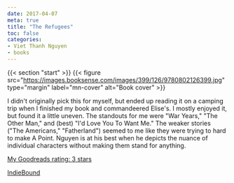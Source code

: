 ```yaml
---
date: 2017-04-07
meta: true
title: "The Refugees"
toc: false
categories:
- Viet Thanh Nguyen
- books
---
```


{{< section "start" >}}
{{< figure src="https://images.booksense.com/images/399/126/9780802126399.jpg" type="margin" label="mn-cover" alt="Book cover" >}}

I didn't originally pick this for myself, but ended up reading it on a camping trip when I finished my book and commandeered Elise's. I mostly enjoyed it, but found it a little uneven. The standouts for me were "War Years," "The Other Man," and (best) "I'd Love You To Want Me." The weaker stories ("The Americans," "Fatherland") seemed to me like they were trying to hard to make A Point. Nguyen is at his best when he depicts the nuance of individual characters without making them stand for anything. 

[My Goodreads rating: 3 stars](https://www.goodreads.com/review/show/1958370551)  

[IndieBound](https://www.indiebound.org/book/9780802126399)
